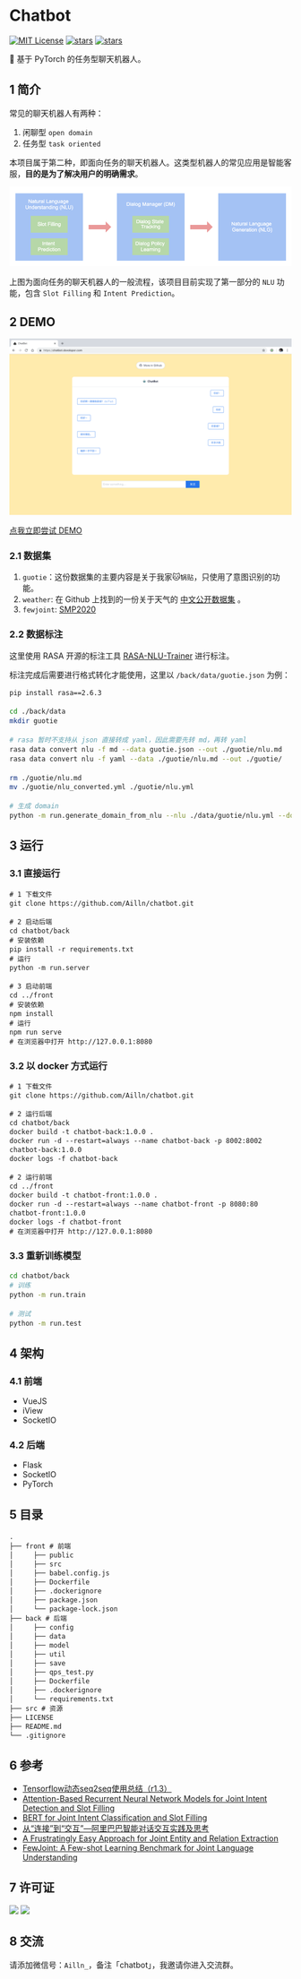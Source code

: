 # Chatbot

[![MIT License](https://img.shields.io/badge/license-MIT-green.svg)](https://github.com/Ailln/chatbot/blob/master/LICENSE)
[![stars](https://img.shields.io/github/stars/Ailln/chatbot.svg)](https://github.com/Ailln/chatbot/stargazers)
[![stars](https://img.shields.io/github/forks/Ailln/chatbot.svg)](https://github.com/Ailln/chatbot/network/members)

🤖️ 基于 PyTorch 的任务型聊天机器人。

## 1 简介

常见的聊天机器人有两种：

1. 闲聊型 `open domain`
2. 任务型 `task oriented`

本项目属于第二种，即面向任务的聊天机器人。这类型机器人的常见应用是智能客服，**目的是为了解决用户的明确需求**。

![flow](src/chatbot-flow.png)

上图为面向任务的聊天机器人的一般流程，该项目目前实现了第一部分的 `NLU` 功能，包含 `Slot Filling` 和 `Intent Prediction`。

## 2 DEMO

![demo](./src/demo-screen-shot.jpg)

[点我立即尝试 DEMO](https://chatbot.dovolopor.com)

### 2.1 数据集

1. `guotie`：这份数据集的主要内容是关于我家🐱`锅贴`，只使用了意图识别的功能。
2. `weather`: 在 Github 上找到的一份关于天气的 [中文公开数据集](https://github.com/howl-anderson/NLU_benchmark_dataset/tree/master/dataset/dialogflow/weather/rasa_format) 。
3. `fewjoint`: [SMP2020](https://atmahou.github.io/attachments/FewJoint.zip)

### 2.2 数据标注

这里使用 RASA 开源的标注工具 [RASA-NLU-Trainer](https://github.com/RasaHQ/rasa-nlu-trainer) 进行标注。

标注完成后需要进行格式转化才能使用，这里以 `/back/data/guotie.json` 为例：

```bash
pip install rasa==2.6.3

cd ./back/data
mkdir guotie

# rasa 暂时不支持从 json 直接转成 yaml，因此需要先转 md，再转 yaml
rasa data convert nlu -f md --data guotie.json --out ./guotie/nlu.md
rasa data convert nlu -f yaml --data ./guotie/nlu.md --out ./guotie/

rm ./guotie/nlu.md
mv ./guotie/nlu_converted.yml ./guotie/nlu.yml

# 生成 domain
python -m run.generate_domain_from_nlu --nlu ./data/guotie/nlu.yml --domain ./data/guotie/domain.yml
```

## 3 运行

### 3.1 直接运行

```shell
# 1 下载文件
git clone https://github.com/Ailln/chatbot.git

# 2 启动后端
cd chatbot/back
# 安装依赖
pip install -r requirements.txt
# 运行
python -m run.server

# 3 启动前端
cd ../front
# 安装依赖
npm install
# 运行
npm run serve
# 在浏览器中打开 http://127.0.0.1:8080
```

### 3.2 以 docker 方式运行

```shell
# 1 下载文件
git clone https://github.com/Ailln/chatbot.git

# 2 运行后端
cd chatbot/back
docker build -t chatbot-back:1.0.0 .
docker run -d --restart=always --name chatbot-back -p 8002:8002 chatbot-back:1.0.0
docker logs -f chatbot-back

# 2 运行前端
cd ../front
docker build -t chatbot-front:1.0.0 .
docker run -d --restart=always --name chatbot-front -p 8080:80 chatbot-front:1.0.0
docker logs -f chatbot-front
# 在浏览器中打开 http://127.0.0.1:8080
```

### 3.3 重新训练模型
```bash
cd chatbot/back
# 训练
python -m run.train

# 测试
python -m run.test
```

## 4 架构

### 4.1 前端

- VueJS
- iView
- SocketIO

### 4.2 后端

- Flask
- SocketIO
- PyTorch

## 5 目录

```
.
├── front # 前端
│     ├── public
│     ├── src
│     ├── babel.config.js
│     ├── Dockerfile
│     ├── .dockerignore
│     ├── package.json
│     └── package-lock.json
├── back # 后端
│     ├── config
│     ├── data
│     ├── model
│     ├── util
│     ├── save
│     ├── qps_test.py
│     ├── Dockerfile
│     ├── .dockerignore
│     └── requirements.txt
├── src # 资源
├── LICENSE
├── README.md
└── .gitignore
```

## 6 参考

- [Tensorflow动态seq2seq使用总结（r1.3）](https://github.com/applenob/RNN-for-Joint-NLU/blob/master/tensorflow_dynamic_seq2seq.md)
- [Attention-Based Recurrent Neural Network Models for Joint Intent Detection and Slot Filling](https://arxiv.org/abs/1609.01454)
- [BERT for Joint Intent Classification and Slot Filling](https://arxiv.org/pdf/1902.10909.pdf)
- [从“连接”到“交互”—阿里巴巴智能对话交互实践及思考](https://yq.aliyun.com/articles/144035)
- [A Frustratingly Easy Approach for Joint Entity and Relation Extraction](https://arxiv.org/pdf/2010.12812.pdf)
- [FewJoint: A Few-shot Learning Benchmark for Joint Language Understanding](https://arxiv.org/abs/2009.08138)

## 7 许可证

[![](https://award.dovolopor.com?lt=License&rt=MIT&rbc=green)](./LICENSE)
[![](https://award.dovolopor.com?lt=Ailln's&rt=idea&lbc=lightgray&rbc=red&ltc=red)](https://github.com/Ailln/award)

## 8 交流

请添加微信号：`Ailln_`，备注「chatbot」，我邀请你进入交流群。
